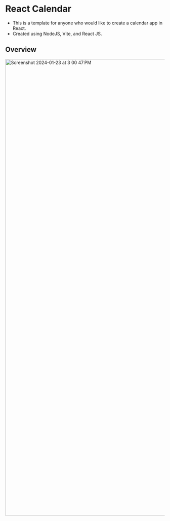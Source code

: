 # React Calendar
  - This is a template for anyone who would like to create a calendar app in React.
  - Created using NodeJS, Vite, and React JS.
## Overview
<img width="1440" alt="Screenshot 2024-01-23 at 3 00 47 PM" src="https://github.com/Marco-Puig/React-Calendar-Website/assets/90495366/ee3e356e-9ff1-47c3-b7d6-62dcb23ae9bf">
